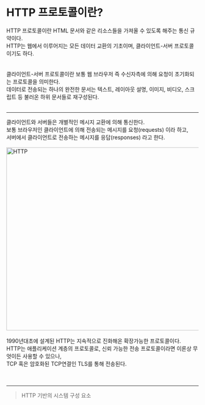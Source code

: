 # HTTP 프로토콜이란?

HTTP 프로토콜이란 HTML 문서와 같은 리소스들을 가져올 수 있도록 해주는 통신 규약이다.<br/>
HTTP는 웹에서 이루어지는 모든 데이터 교환의 기초이며, 클라이언트-서버 프로토콜이기도 하다.<br/>
<br/><br/>
클라이언트-서버 프로토콜이란 보통 웹 브라우저 즉 수신자측에 의해 요청이 초기화되는 프로토콜을 의미한다.<br/>
데이터로 전송되는 하나의 완전한 문서는 텍스트, 레이아웃 설명, 이미지, 비디오, 스크립트 등 불러온 하위 문서들로 재구성된다.<br/>
<br/>

---

클라이언트와 서버들은 개별적인 메시지 교환에 의해 통신한다.<br/>
보통 브라우저인 클라이언트에 의해 전송되는 메시지를 요청(requests) 이라 하고,<br/>
서버에서 클라이언트로 전송하는 메시지를 응답(responses) 라고 한다.<br/>
<br/>
<img src="/basic-concepts/images/HTTP & layers.png" width="600px" height="480px" title="HTTP의 구조" alt="HTTP"></img><br/>
<br/>
1990년대초에 설계된 HTTP는 지속적으로 진화해온 확장가능한 프로토콜이다.<br/>
HTTP는 애플리케이션 계층의 프로토콜로, 신뢰 가능한 전송 프로토콜이라면 이론상 무엇이든 사용할 수 있으나,<br/>
TCP 혹은 암호화된 TCP연결인 TLS를 통해 전송된다.<br/>
<br/><br/>

---

> HTTP 기반의 시스템 구성 요소
